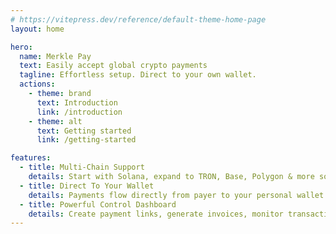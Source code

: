 ```yaml
---
# https://vitepress.dev/reference/default-theme-home-page
layout: home

hero:
  name: Merkle Pay
  text: Easily accept global crypto payments
  tagline: Effortless setup. Direct to your own wallet.
  actions:
    - theme: brand
      text: Introduction
      link: /introduction
    - theme: alt
      text: Getting started
      link: /getting-started

features:
  - title: Multi-Chain Support
    details: Start with Solana, expand to TRON, Base, Polygon & more soon. Accept USDC/USDT globally on low-fee blockchains your users prefer.
  - title: Direct To Your Wallet
    details: Payments flow directly from payer to your personal wallet. No middleman, no waiting periods. You're always in control.
  - title: Powerful Control Dashboard
    details: Create payment links, generate invoices, monitor transaction status in real-time, and manage your multi-chain crypto income streams—all from one intuitive dashboard.
---
```

